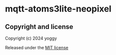 # mqtt-atoms3lite-neopixel

## Copyright and license

Copyright (c) 2024 yoggy

Released under the [MIT license](LICENSE.txt)